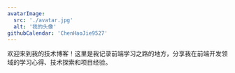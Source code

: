 ```yaml
---
avatarImage:
  src: './avatar.jpg'
  alt: '我的头像'
githubCalendar: 'ChenHaoJie9527'
---
```


欢迎来到我的技术博客！这里是我记录前端学习之路的地方，分享我在前端开发领域的学习心得、技术探索和项目经验。